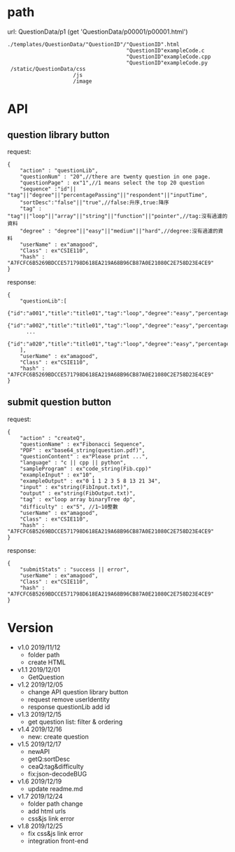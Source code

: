# path
url: QuestionData/p1
(get 'QuestionData/p00001/p00001.html')
```
./templates/QuestionData/"QuestionID"/"QuestionID".html
                                      "QuestionID"exampleCode.c
                                      "QuestionID"exampleCode.cpp
                                      "QuestionID"exampleCode.py
 /static/QuestionData/css
       	             /js
                     /image
```

# API

## question library button
request:
```
{
    "action" : "questionLib",
    "questionNum" : "20",//there are twenty question in one page. 
    "questionPage" : ex"1",//1 means select the top 20 question
    "sequence" :"id"|| "tag"||"degree"||"percentagePassing"||"respondent"||"inputTime",
    "sortDesc":"false"||"true",//false:升序,true:降序
    "tag" : "tag"||"loop"||"array"||"string"||"function"||"pointer",//tag:沒有過濾的資料
    "degree" : "degree"||"easy"||"medium"||"hard",//degree:沒有過濾的資料
    "userName" : ex"amagood",
    "Class" : ex"CSIE110",
    "hash" : "A7FCFC6B5269BDCCE571798D618EA219A68B96CB87A0E21080C2E758D23E4CE9"
}
```
response:
```
{
    "questionLib":[
      {"id":"a001","title":"title01","tag":"loop","degree":"easy","percentagePassing":"50","respondent":"100","inputTime":"20190101"},
      {"id":"a002","title":"title01","tag":"loop","degree":"easy","percentagePassing":"50","respondent":"100","inputTime":"20190101"},
      ...
      {"id":"a020","title":"title01","tag":"loop","degree":"easy","percentagePassing":"50","respondent":"100","inputTime":"20190101"}
    ],
    "userName" : ex"amagood",
    "Class" : ex"CSIE110",
    "hash" : "A7FCFC6B5269BDCCE571798D618EA219A68B96CB87A0E21080C2E758D23E4CE9"
}
```

## submit question button
request:
```
{
    "action" : "createQ",
    "questionName" : ex"Fibonacci Sequence",
    "PDF" : ex"base64_string(question.pdf)", 
    "questionContent" : ex"Please print ...",
    "language" : "c || cpp || python",
    "sampleProgram" : ex"code_string(Fib.cpp)"
    "exampleInput" : ex"10",
    "exampleOutput" : ex"0 1 1 2 3 5 8 13 21 34",
    "input" : ex"string(FibInput.txt)",
    "output" : ex"string(FibOutput.txt)",
    "tag" : ex"loop array binaryTree dp",
    "difficulty" : ex"5", //1~10整數
    "userName" : ex"amagood",
    "Class" : ex"CSIE110",
    "hash" : "A7FCFC6B5269BDCCE571798D618EA219A68B96CB87A0E21080C2E758D23E4CE9"
}
```
response:
```
{
    "submitStats" : "success || error",
    "userName" : ex"amagood",
    "Class" : ex"CSIE110",
    "hash" : "A7FCFC6B5269BDCCE571798D618EA219A68B96CB87A0E21080C2E758D23E4CE9"
}
```

# Version
  * v1.0 2019/11/12
    * folder path
    * create HTML
  * v1.1 2019/12/01
    * GetQuestion
  * v1.2 2019/12/05
    * change API question library button
    * request remove userIdentity
    * response questionLib add id
  * v1.3 2019/12/15
    * get question list: filter & ordering
  * v1.4 2019/12/16
    * new: create question
  * v1.5 2019/12/17
    * newAPI
    * getQ:sortDesc
    * ceaQ:tag&difficulty
    * fix:json-decodeBUG
  * v1.6 2019/12/19
    * update readme.md
  * v1.7 2019/12/24
    * folder path change
    * add html urls
    * css&js link error
  * v1.8 2019/12/25
    * fix css&js link error
    * integration front-end
